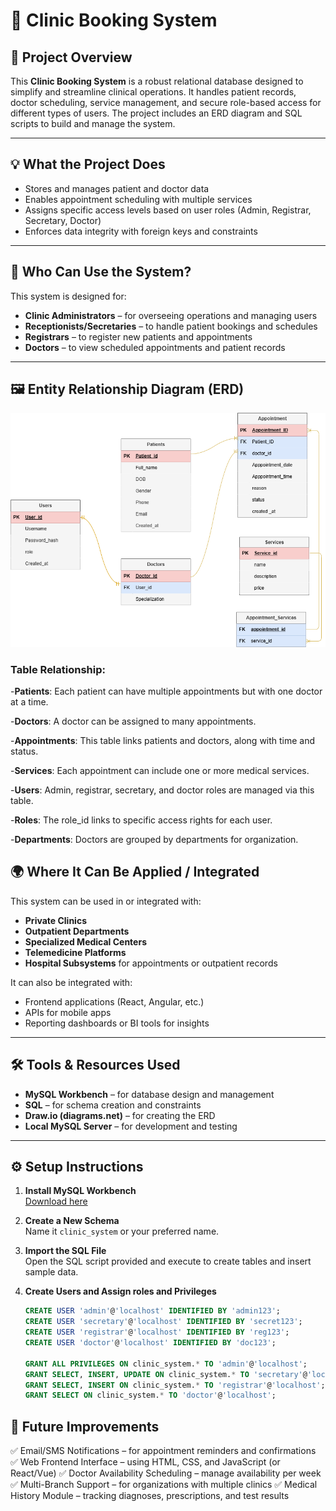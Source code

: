 # 🏥 Clinic Booking System

## 📌 Project Overview

This **Clinic Booking System** is a robust relational database designed to simplify and streamline clinical operations. It handles patient records, doctor scheduling, service management, and secure role-based access for different types of users. The project includes an ERD diagram and SQL scripts to build and manage the system.

---

## 💡 What the Project Does

- Stores and manages patient and doctor data
- Enables appointment scheduling with multiple services
- Assigns specific access levels based on user roles (Admin, Registrar, Secretary, Doctor)
- Enforces data integrity with foreign keys and constraints

---

## 👥 Who Can Use the System?

This system is designed for:

- **Clinic Administrators** – for overseeing operations and managing users
- **Receptionists/Secretaries** – to handle patient bookings and schedules
- **Registrars** – to register new patients and appointments
- **Doctors** – to view scheduled appointments and patient records

---

## 🖼️ Entity Relationship Diagram (ERD)
![ERD Diagram](/Clinic_Booking_System.drawio.png)
 
### Table Relationship:
-**Patients**: Each patient can have multiple appointments but with one doctor at a time.

-**Doctors**: A doctor can be assigned to many appointments.

-**Appointments**: This table links patients and doctors, along with time and status.

-**Services**: Each appointment can include one or more medical services.

-**Users**: Admin, registrar, secretary, and doctor roles are managed via this table.

-**Roles**: The role_id links to specific access rights for each user.

-**Departments**: Doctors are grouped by departments for organization.

## 🌍 Where It Can Be Applied / Integrated

This system can be used in or integrated with:

- **Private Clinics**
- **Outpatient Departments**
- **Specialized Medical Centers**
- **Telemedicine Platforms**
- **Hospital Subsystems** for appointments or outpatient records

It can also be integrated with:
- Frontend applications (React, Angular, etc.)
- APIs for mobile apps
- Reporting dashboards or BI tools for insights

---

## 🛠 Tools & Resources Used

- **MySQL Workbench** – for database design and management
- **SQL** – for schema creation and constraints
- **Draw.io (diagrams.net)** – for creating the ERD
- **Local MySQL Server** – for development and testing

---

## ⚙️ Setup Instructions

1. **Install MySQL Workbench**  
   [Download here](https://dev.mysql.com/downloads/workbench/)

2. **Create a New Schema**  
   Name it `clinic_system` or your preferred name.

3. **Import the SQL File**  
   Open the SQL script provided and execute to create tables and insert sample data.

4. **Create Users and Assign roles and Privileges**
   ```sql
   CREATE USER 'admin'@'localhost' IDENTIFIED BY 'admin123';
   CREATE USER 'secretary'@'localhost' IDENTIFIED BY 'secret123';
   CREATE USER 'registrar'@'localhost' IDENTIFIED BY 'reg123';
   CREATE USER 'doctor'@'localhost' IDENTIFIED BY 'doc123';

   GRANT ALL PRIVILEGES ON clinic_system.* TO 'admin'@'localhost';
   GRANT SELECT, INSERT, UPDATE ON clinic_system.* TO 'secretary'@'localhost';
   GRANT SELECT, INSERT ON clinic_system.* TO 'registrar'@'localhost';
   GRANT SELECT ON clinic_system.* TO 'doctor'@'localhost';

## 🔮 Future Improvements
✅ Email/SMS Notifications – for appointment reminders and confirmations
✅ Web Frontend Interface – using HTML, CSS, and JavaScript (or React/Vue)
✅ Doctor Availability Scheduling – manage availability per week
✅ Multi-Branch Support – for organizations with multiple clinics
✅ Medical History Module – tracking diagnoses, prescriptions, and test results




